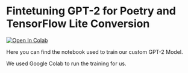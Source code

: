 # Fintetuning GPT-2 for Poetry and TensorFlow Lite Conversion
[![Open In Colab](https://colab.research.google.com/assets/colab-badge.svg)](https://colab.research.google.com/github/jordankettles/345-group-project/blob/jordan_trained/gpt2-notebook/Finetuning_GPT_2_for_Poetry_and_TensorFlow_Lite_Conversion.ipynb)

Here you can find the notebook used to train our custom GPT-2 Model.

We used Google Colab to run the training for us.
